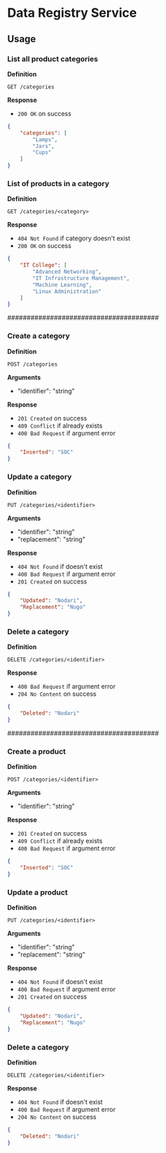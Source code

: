 # Data Registry Service

## Usage

### List all product categories

**Definition**

`GET /categories`

**Response**

- `200 OK` on success

```json
{
    "categories": [
        "Lamps",
        "Jars",
        "Cups"
    ]
}
```


### List of products in a category

**Definition**

`GET /categories/<category>`

**Response**
- `404 Not Found` if category doesn't exist
- `200 OK` on success

```json
{
    "IT College": [
        "Advanced Networking",
        "IT Infrastructure Management",
        "Machine Learning",
        "Linux Administration"
    ]
}
```

#######################################

### Create a category

**Definition**

`POST /categories`

**Arguments**

- "identifier": "string" 


**Response**

- `201 Created` on success
- `409 Conflict` if already exists
- `400 Bad Request` if argument error

```json
{
    "Inserted": "SOC"
}
```



### Update a category

**Definition**

`PUT /categories/<identifier>`

**Arguments**

- "identifier": "string"
- "replacement": "string"

**Response**

- `404 Not Found` if doesn't exist
- `400 Bad Request` if argument error
- `201 Created` on success

```json
{
    "Updated": "Nodari",
    "Replacement": "Nugo"
}
```



### Delete a category

**Definition**

`DELETE /categories/<identifier>`

**Response**

- `400 Bad Request` if argument error
- `204 No Content` on success

```json
{
    "Deleted": "Nodari"
}
```


#######################################

### Create a product

**Definition**

`POST /categories/<identifier>`

**Arguments**

- "identifier": "string" 

**Response**

- `201 Created` on success
- `409 Conflict` if already exists
- `400 Bad Request` if argument error

```json
{
    "Inserted": "SOC"
}
```



### Update a product

**Definition**

`PUT /categories/<identifier>`

**Arguments**

- "identifier": "string"
- "replacement": "string"

**Response**

- `404 Not Found` if doesn't exist
- `400 Bad Request` if argument error
- `201 Created` on success

```json
{
    "Updated": "Nodari",
    "Replacement": "Nugo"
}
```



### Delete a category

**Definition**

`DELETE /categories/<identifier>`

**Response**

- `404 Not Found` if doesn't exist
- `400 Bad Request` if argument error
- `204 No Content` on success

```json
{
    "Deleted": "Nodari"
}
```

